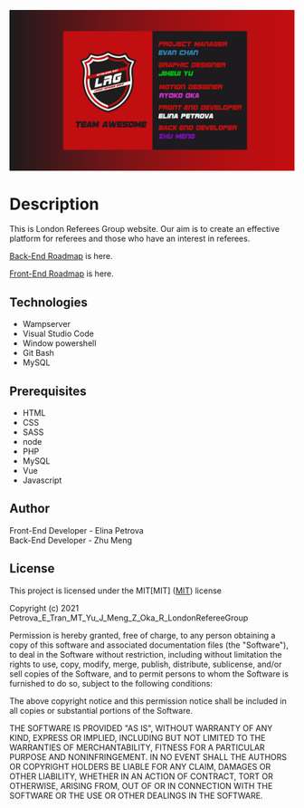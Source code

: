 ![header image](/public/images/readme.png " London Referees Group")

# Description
This is London Referees Group website. Our aim is to create an effective platform for referees and those who have an interest in referees.  <br>

[Back-End Roadmap](https://docs.google.com/document/d/1Q_sYSP3GiP5ZW-WuqgzzDQsDQYHUyVFd51qVUREe3i4/edit?usp=sharing) is here.<br>

[Front-End Roadmap](https://docs.google.com/document/d/147ObArB4XGuWm4QEHPoJuSjidjXadWgs-QvWPQX8K7c/edit?usp=sharing) is here.<br>



## Technologies
* Wampserver
* Visual Studio Code
* Window powershell
* Git Bash
* MySQL


## Prerequisites
* HTML
* CSS
* SASS
* node
* PHP
* MySQL
* Vue
* Javascript




## Author
Front-End Developer - Elina Petrova <br>
Back-End Developer - Zhu Meng <br>


## License
 
This project is licensed under the MIT[MIT]
([MIT](https://choosealicense.com/licenses/mit/)) license

Copyright (c) 2021 Petrova_E_Tran_MT_Yu_J_Meng_Z_Oka_R_LondonRefereeGroup

Permission is hereby granted, free of charge, to any person obtaining a copy of this software and associated documentation files (the "Software"), to deal in the Software without restriction, including without limitation the rights to use, copy, modify, merge, publish, distribute, sublicense, and/or sell copies of the Software, and to permit persons to whom the Software is furnished to do so, subject to the following conditions:

The above copyright notice and this permission notice shall be included in all copies or substantial portions of the Software.

THE SOFTWARE IS PROVIDED "AS IS", WITHOUT WARRANTY OF ANY KIND, EXPRESS OR IMPLIED, INCLUDING BUT NOT LIMITED TO THE WARRANTIES OF MERCHANTABILITY, FITNESS FOR A PARTICULAR PURPOSE AND NONINFRINGEMENT. IN NO EVENT SHALL THE AUTHORS OR COPYRIGHT HOLDERS BE LIABLE FOR ANY CLAIM, DAMAGES OR OTHER LIABILITY, WHETHER IN AN ACTION OF CONTRACT, TORT OR OTHERWISE, ARISING FROM, OUT OF OR IN CONNECTION WITH THE SOFTWARE OR THE USE OR OTHER DEALINGS IN THE SOFTWARE.